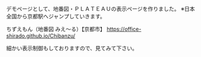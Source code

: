 デモページとして、地番図・ＰＬＡＴＥＡＵの表示ページを作りました。
※日本全国から京都駅へジャンプしていきます。

ちずえもん（地番図 みえ～る）【京都市】
https://office-shirado.github.io/Chibanzu/

細かい表示制御もしておりますので、見てみて下さい。
